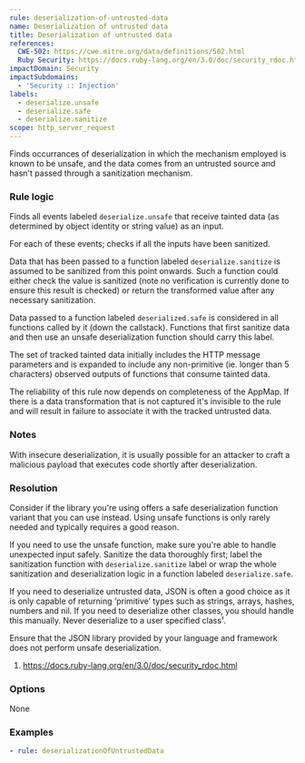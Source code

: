 ```yaml
---
rule: deserialization-of-untrusted-data
name: Deserialization of untrusted data
title: Deserialization of untrusted data
references:
  CWE-502: https://cwe.mitre.org/data/definitions/502.html
  Ruby Security: https://docs.ruby-lang.org/en/3.0/doc/security_rdoc.html
impactDomain: Security
impactSubdomains:
  - 'Security :: Injection'
labels:
  - deserialize.unsafe
  - deserialize.safe
  - deserialize.sanitize
scope: http_server_request
---
```


Finds occurrances of deserialization in which the mechanism employed is known to be unsafe, and the
data comes from an untrusted source and hasn't passed through a sanitization mechanism.

### Rule logic

Finds all events labeled `deserialize.unsafe` that receive tainted data (as
determined by object identity or string value) as an input.

For each of these events; checks if all the inputs have been sanitized.

Data that has been passed to a function labeled `deserialize.sanitize` is
assumed to be sanitized from this point onwards. Such a function could either
check the value is sanitized (note no verification is currently done to ensure
this result is checked) or return the transformed value after any necessary sanitization.

Data passed to a function labeled `deserialized.safe` is considered in all
functions called by it (down the callstack). Functions that first sanitize data
and then use an unsafe deserialization function should carry this label.

The set of tracked tainted data initially includes the HTTP message parameters
and is expanded to include any non-primitive (ie. longer than 5 characters)
observed outputs of functions that consume tainted data.

The reliability of this rule now depends on completeness of the AppMap.
If there is a data transformation that is	not captured it's invisible to the
rule and will result in failure to associate it with the tracked untrusted data.

### Notes

With insecure deserialization, it is usually possible for an attacker to craft a malicious payload
that executes code shortly after deserialization.

### Resolution

Consider if the library you're using offers a safe deserialization function variant that you can
use instead. Using unsafe functions is only rarely needed and typically requires a good reason.

If you need to use the unsafe function, make sure you're able to handle unexpected input safely.
Sanitize the data thoroughly first; label the sanitization function with `deserialize.sanitize` label
or wrap the whole sanitization and deserialization logic in a function labeled `deserialize.safe`.

If you need to deserialize untrusted data, JSON is often a good choice as it is only capable of
returning ‘primitive’ types such as strings, arrays, hashes, numbers and nil. If you need to
deserialize other classes, you should handle this manually. Never deserialize to a user specified
class¹.

Ensure that the JSON library provided by your language and framework does not perform unsafe
deserialization.

1. https://docs.ruby-lang.org/en/3.0/doc/security_rdoc.html

### Options

None

### Examples

```yaml
- rule: deserializationOfUntrustedData
```
